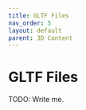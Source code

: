 ```yaml
---
title: GLTF Files
nav_order: 5
layout: default
parent: 3D Content
---
```


# GLTF Files

TODO: Write me.
